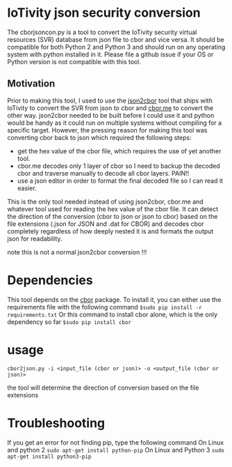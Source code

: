# IoTivity json security conversion

The cborjsoncon.py is a tool to convert the IoTivity security virtual resources (SVR) database from json file to cbor and vice versa. It should be compatible for both Python 2 and Python 3 and should run on any operating system with python installed in it. Please file a github issue if your OS or Python version is not compatible with this tool.

## Motivation
Prior to making this tool, I used to use the [json2cbor](https://github.com/iotivity/iotivity/blob/master/resource/csdk/security/tool/json2cbor.c) tool that ships with IoTivity to convert the SVR from json to cbor and [cbor.me](cbor.me) to convert the other way.
json2cbor needed to be built before I could use it and python would be handy as it could run on multiple systems without compiling for a specific target.
However, the pressing reason for making this tool was converting cbor back to json which required the following steps:
* get the hex value of the cbor file, which requires the use of yet another tool.
* cbor.me decodes only 1 layer of cbor so I need to backup the decoded cbor and traverse manually to decode all cbor layers. PAIN!!
* use a json editor in order to format the final decoded file so I can read it easier.

This is the only tool needed instead of using json2cbor, cbor.me and whatever tool used for reading the hex value of the cbor file. It can detect the direction of the conversion (cbor to json or json to cbor) based on the file extensions (.json for JSON and .dat for CBOR) and decodes cbor completely regardless of how deeply nested it is and formats the output json for readability. 

note this is not a normal json2cbor conversion !!!

# Dependencies
This tool depends on the [cbor](https://bitbucket.org/bodhisnarkva/cbor) package. To install it, you can either use the requirements file with the following command
`$sudo pip install -r requirements.txt`
Or this command to install cbor alone, which is the only dependency so far
`$sudo pip install cbor`

# usage

`cbor2json.py -i <input_file (cbor or json)> -o <output_file (cbor or json)>`

the tool will determine the direction of conversion based on the file extensions 

# Troubleshooting
If you get an error for not finding pip, type the following command
On Linux and python 2
`sudo apt-get install python-pip`
On Linux and Python 3
`sudo apt-get install python3-pip`

